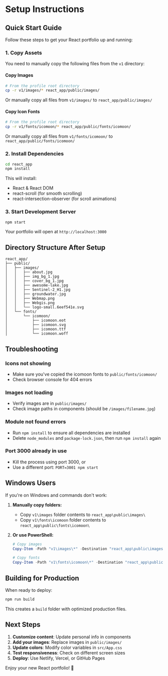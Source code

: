 # Setup Instructions

## Quick Start Guide

Follow these steps to get your React portfolio up and running:

### 1. Copy Assets

You need to manually copy the following files from the `v1` directory:

#### Copy Images
```bash
# From the profile root directory
cp -r v1/images/* react_app/public/images/
```

Or manually copy all files from `v1/images/` to `react_app/public/images/`

#### Copy Icon Fonts
```bash
# From the profile root directory
cp -r v1/fonts/icomoon/* react_app/public/fonts/icomoon/
```

Or manually copy all files from `v1/fonts/icomoon/` to `react_app/public/fonts/icomoon/`

### 2. Install Dependencies

```bash
cd react_app
npm install
```

This will install:
- React & React DOM
- react-scroll (for smooth scrolling)
- react-intersection-observer (for scroll animations)

### 3. Start Development Server

```bash
npm start
```

Your portfolio will open at `http://localhost:3000`

## Directory Structure After Setup

```
react_app/
├── public/
│   ├── images/
│   │   ├── about.jpg
│   │   ├── img_bg_1.jpg
│   │   ├── cover_bg_1.jpg
│   │   ├── awesome-lake.jpg
│   │   ├── Sentinel-2_H1.jpg
│   │   ├── groundwater.jpg
│   │   ├── Webmap.png
│   │   ├── Webgis.png
│   │   └── logo-small.6eef541e.svg
│   └── fonts/
│       └── icomoon/
│           ├── icomoon.eot
│           ├── icomoon.svg
│           ├── icomoon.ttf
│           └── icomoon.woff
```

## Troubleshooting

### Icons not showing
- Make sure you've copied the icomoon fonts to `public/fonts/icomoon/`
- Check browser console for 404 errors

### Images not loading
- Verify images are in `public/images/`
- Check image paths in components (should be `/images/filename.jpg`)

### Module not found errors
- Run `npm install` to ensure all dependencies are installed
- Delete `node_modules` and `package-lock.json`, then run `npm install` again

### Port 3000 already in use
- Kill the process using port 3000, or
- Use a different port: `PORT=3001 npm start`

## Windows Users

If you're on Windows and commands don't work:

1. **Manually copy folders:**
   - Copy `v1\images` folder contents to `react_app\public\images\`
   - Copy `v1\fonts\icomoon` folder contents to `react_app\public\fonts\icomoon\`

2. **Or use PowerShell:**
   ```powershell
   # Copy images
   Copy-Item -Path "v1\images\*" -Destination "react_app\public\images\" -Recurse
   
   # Copy fonts
   Copy-Item -Path "v1\fonts\icomoon\*" -Destination "react_app\public\fonts\icomoon\" -Recurse
   ```

## Building for Production

When ready to deploy:

```bash
npm run build
```

This creates a `build` folder with optimized production files.

## Next Steps

1. **Customize content**: Update personal info in components
2. **Add your images**: Replace images in `public/images/`
3. **Update colors**: Modify color variables in `src/App.css`
4. **Test responsiveness**: Check on different screen sizes
5. **Deploy**: Use Netlify, Vercel, or GitHub Pages

Enjoy your new React portfolio! 🎉
